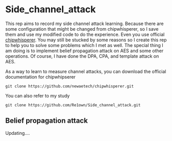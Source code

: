 # Side_channel_attack

This rep aims to record my side channel attack learning. Because there are some configuration that might be changed from chipwhisperer, so I save them and use my modified code to do the experience. Even you use official  [chipwhisperer](https://github.com/newaetech/chipwhisperer). You may still be stucked by some reasons so I create this rep to help you to solve some problems which I met as well. The special thing I am doing is to implement belief propagation attack on AES and some other operations. Of course, I have done the DPA, CPA, and template attack on AES. 

As a way to learn to measure channel attacks, you can download the official documentation for chipwhipserer

`git clone https://github.com/newaetech/chipwhisperer.git`

You can also refer to my study

`git clone https://github.com/Re1own/Side_channel_attack.git`



## Belief propagation attack

Updating....



